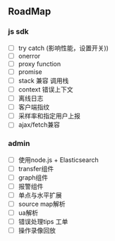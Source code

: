 ## RoadMap
### js sdk
- [ ] try catch (影响性能，设置开关))
- [ ] onerror
- [ ] proxy function
- [ ] promise
- [ ] stack 兼容 调用栈
- [ ] context 错误上下文
- [ ] 离线日志
- [ ] 客户端指纹
- [ ] 采样率和指定用户上报
- [ ] ajax/fetch兼容
### admin
- [ ] 使用node.js + Elasticsearch
- [ ] transfer组件
- [ ] graph组件
- [ ] 报警组件
- [ ] 单点与水平扩展
- [ ] source map解析
- [ ] ua解析
- [ ] 错误处理tips 工单
- [ ] 操作录像回放
